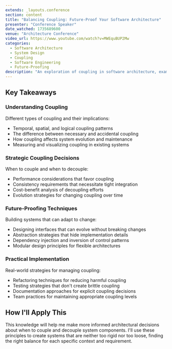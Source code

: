 ```yaml
---
extends: _layouts.conference
section: content
title: "Balancing Coupling: Future-Proof Your Software Architecture"
presenter: "Conference Speaker"
date_watched: 1735689600
venue: "Architecture Conference"
video_url: https://www.youtube.com/watch?v=MWEquBUP2Mw
categories:
  - Software Architecture
  - System Design
  - Coupling
  - Software Engineering
  - Future-Proofing
description: "An exploration of coupling in software architecture, examining different types of coupling, when they're beneficial vs. harmful, and strategies for building systems that can evolve while maintaining appropriate connections between components."
---
```


## Key Takeaways

### Understanding Coupling

Different types of coupling and their implications:

- Temporal, spatial, and logical coupling patterns
- The difference between necessary and accidental coupling
- How coupling affects system evolution and maintenance
- Measuring and visualizing coupling in existing systems

### Strategic Coupling Decisions

When to couple and when to decouple:

- Performance considerations that favor coupling
- Consistency requirements that necessitate tight integration
- Cost-benefit analysis of decoupling efforts
- Evolution strategies for changing coupling over time

### Future-Proofing Techniques

Building systems that can adapt to change:

- Designing interfaces that can evolve without breaking changes
- Abstraction strategies that hide implementation details
- Dependency injection and inversion of control patterns
- Modular design principles for flexible architectures

### Practical Implementation

Real-world strategies for managing coupling:

- Refactoring techniques for reducing harmful coupling
- Testing strategies that don't create brittle coupling
- Documentation approaches for explicit coupling decisions
- Team practices for maintaining appropriate coupling levels

## How I'll Apply This

This knowledge will help me make more informed architectural decisions about when to couple and decouple system components. I'll use these principles to create systems that are neither too rigid nor too loose, finding the right balance for each specific context and requirement.
